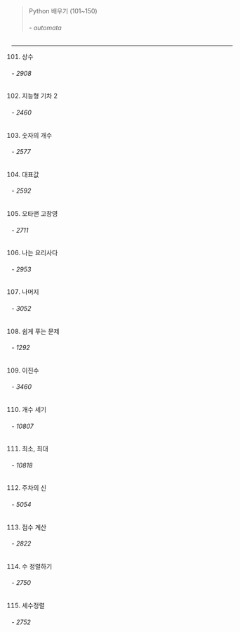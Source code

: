 > Python 배우기 (101~150)
>###### - automata

<hr>

101. 상수
###### - 2908
102. 지능형 기차 2
###### - 2460
103. 숫자의 개수
###### - 2577 
104. 대표값
###### - 2592
105. 오타맨 고창영
###### - 2711
106. 나는 요리사다
###### - 2953
107. 나머지
###### - 3052
108. 쉽게 푸는 문제
###### - 1292
109. 이진수
###### - 3460
110. 개수 세기
###### - 10807
111. 최소, 최대	
###### - 10818
112. 주차의 신	
###### - 5054
113. 점수 계산
###### - 2822	
114. 수 정렬하기
###### - 2750		
115. 세수정렬
###### - 2752	
